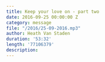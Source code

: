 ```yaml
---
title: Keep your love on - part two
date: 2016-09-25 00:00:00 Z
category: message
file: "/2016/25-09-2016.mp3"
author: Heath Van Staden
duration: '53:32'
length: '77106379'
description:
---
```

